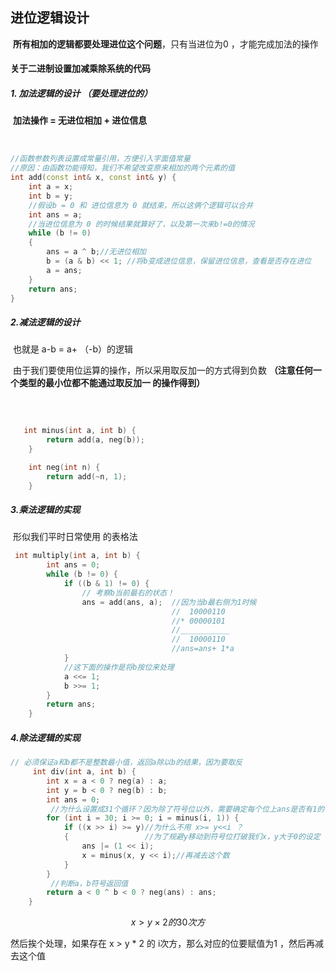 ## 进位逻辑设计

​          **所有相加的逻辑都要处理进位这个问题**，只有当进位为0 ，才能完成加法的操作

#### 关于二进制设置加减乘除系统的代码

#####         1. 加法逻辑的设计 （要处理进位的）

​              **加法操作 =  无进位相加 + 进位信息**

​         

```cpp
//函数参数列表设置成常量引用，方便引入字面值常量
//原因：由函数功能得知，我们不希望改变原来相加的两个元素的值
int add(const int& x, const int& y) {
	int a = x;
	int b = y;
    //假设b = 0 和 进位信息为 0 就结束，所以这俩个逻辑可以合并
	int ans = a;
	//当进位信息为 0 的时候结果就算好了，以及第一次来b!=0的情况
	while (b != 0)
    {
		ans = a ^ b;//无进位相加
		b = (a & b) << 1; //将b变成进位信息，保留进位信息，查看是否存在进位
		a = ans;
	}
	return ans;
}
```

#####          2.减法逻辑的设计

​            也就是 a-b = a+ （-b）的逻辑

​      由于我们要使用位运算的操作，所以采用取反加一的方式得到负数 **（注意任何一个类型的最小位都不能通过取反加一  的操作得到）**

​      

```cpp
 
   int minus(int a, int b) {
        return add(a, neg(b));
    }

    int neg(int n) {
        return add(~n, 1);
    }
```

#####         3.乘法逻辑的实现

​         形似我们平时日常使用 的表格法

```cpp
 int multiply(int a, int b) {
        int ans = 0;
        while (b != 0) {
            if ((b & 1) != 0) {
                // 考察b当前最右的状态！
                ans = add(ans, a);  //因为当b最右侧为1时候 
                                    //  10000110
                                    //* 00000101
                                    //___________
                                    //  10000110
                                    //ans=ans+ 1*a
            }
            //这下面的操作是将b按位来处理
            a <<= 1; 
            b >>= 1;
        }
        return ans;
    }
```

#####     4.除法逻辑的实现

```c++
// 必须保证a和b都不是整数最小值，返回a除以b的结果，因为要取反
     int div(int a, int b) {
        int x = a < 0 ? neg(a) : a;  
        int y = b < 0 ? neg(b) : b;
        int ans = 0;
         //为什么设置成31个循环？因为除了符号位以外，需要确定每个位上ans是否有1的存在
        for (int i = 30; i >= 0; i = minus(i, 1)) {
            if ((x >> i) >= y)//为什么不用 x>= y<<i ？
            {                 //为了规避y移动到符号位打破我们x，y大于0的设定
                ans |= (1 << i);
                x = minus(x, y << i);//再减去这个数
            }
        }
         //判断a，b符号返回值
        return a < 0 ^ b < 0 ? neg(ans) : ans;
    }
```

$$
x > y×2的30次方
$$

然后挨个处理，如果存在 x > y * 2 的 i次方，那么对应的位要赋值为1 ，然后再减去这个值